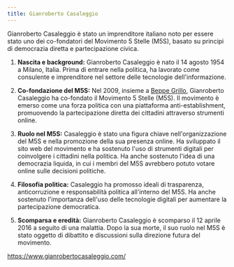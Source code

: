 ```yaml
---
title: Gianroberto Casaleggio
---
```


Gianroberto Casaleggio è stato un imprenditore italiano noto per essere stato uno dei co-fondatori del Movimento 5 Stelle (M5S), basato su principi di democrazia diretta e partecipazione civica. 

1. **Nascita e background:** Gianroberto Casaleggio è nato il 14 agosto 1954 a Milano, Italia. Prima di entrare nella politica, ha lavorato come consulente e imprenditore nel settore delle tecnologie dell'informazione.

2. **Co-fondazione del M5S:** Nel 2009, insieme a [Beppe Grillo](beppe-grillo.md), Gianroberto Casaleggio ha co-fondato il Movimento 5 Stelle (M5S). Il movimento è emerso come una forza politica con una piattaforma anti-establishment, promuovendo la partecipazione diretta dei cittadini attraverso strumenti online.

3. **Ruolo nel M5S:** Casaleggio è stato una figura chiave nell'organizzazione del M5S e nella promozione della sua presenza online. Ha sviluppato il sito web del movimento e ha sostenuto l'uso di strumenti digitali per coinvolgere i cittadini nella politica. Ha anche sostenuto l'idea di una democrazia liquida, in cui i membri del M5S avrebbero potuto votare online sulle decisioni politiche.

4. **Filosofia politica:** Casaleggio ha promosso ideali di trasparenza, anticorruzione e responsabilità politica all'interno del M5S. Ha anche sostenuto l'importanza dell'uso delle tecnologie digitali per aumentare la partecipazione democratica.

5. **Scomparsa e eredità:** Gianroberto Casaleggio è scomparso il 12 aprile 2016 a seguito di una malattia. Dopo la sua morte, il suo ruolo nel M5S è stato oggetto di dibattito e discussioni sulla direzione futura del movimento.

<https://www.gianrobertocasaleggio.com/>